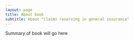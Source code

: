 ```yaml
---
layout: page
title: About book
subtitle: About "Claims reserving in general insurance"
---
```


Summary of book will go here
